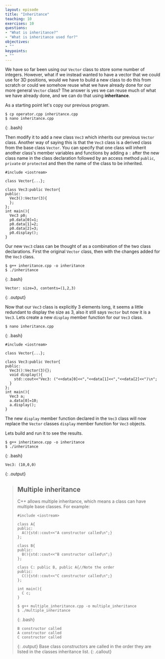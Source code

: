 ```yaml
---
layout: episode
title: "Inheritance"
teaching: 10
exercises: 10
questions:
- "What is inheritance?"
- "What is inheritance used for?"
objectives:
- ""
keypoints:
- ""
---
```


We have so far been using our `Vector` class to store some number of integers. However, what if we instead wanted to have a vector that we could use for 3D positions, would we have to build a new class to do this from scratch or could we somehow reuse what we have already done for our more general `Vector` class? The answer is yes we can reuse much of what we have already done, and we can do that using **inheritance**.

As a starting point let's copy our previous program.
~~~
$ cp operator.cpp inheritance.cpp
$ nano inheritance.cpp
~~~
{: .bash}

Then modify it to add a new class `Vec3` which inherits our previous `Vector` class. Another way of saying this is that the `Vec3` class is a derived class from the base class `Vector`. You can specify that one class will inherit another class's member variables and functions by adding a `:` after the new class name in the class declaration followed by an access method `public`, `private` or `protected` and then the name of the class to be inherited.

~~~
#include <iostream>

class Vector{...};

class Vec3:public Vector{
public:
  Vec3():Vector(3){
  };
};
int main(){
  Vec3 p0;
  p0.data[0]=1;
  p0.data[1]=2;
  p0.data[2]=3;
  p0.display();
}
~~~
Our new `Vec3` class can be thought of as a combination of the two class declarations. First the original `Vector` class, then with the changes added for the `Vec3` class.

~~~
$ g++ inheritance.cpp -o inheritance
$ ./inheritance
~~~
{: .bash}

~~~
Vector: size=3, contents=(1,2,3)
~~~
{: .output}

Now that our `Vec3` class is explicitly 3 elements long, it seems a little redundant to display the size as 3, also it still says `Vector` but now it is a `Vec3`. Lets create a new `display` member function for our `Vec3` class.

~~~
$ nano inheritance.cpp
~~~
{: .bash}

~~~
#include <iostream>

class Vector{...};

class Vec3:public Vector{
public:
  Vec3():Vector(3){};
  void display(){
    std::cout<<"Vec3: ("<<data[0]<<","<<data[1]<<","<<data[2]<<")\n";
  }
};
int main(){
  Vec3 a;
  a.data[0]=10;
  a.display();
}
~~~
The new `display` member function declared in the `Vec3` class will now replace the `Vector` classes `display` member function for `Vec3` objects.

Lets build and run it to see the results.
~~~
$ g++ inheritance.cpp -o inheritance
$ ./inheritance
~~~
{: .bash}
~~~
Vec3: (10,0,0)
~~~
{: .output}

> ## Multiple inheritance
> C++ allows multiple inheritance, which means a class can have multiple base classes. For example:
> ~~~
> #include <iostream>
> 
> class A{
> public:
>   A(){std::cout<<"A constructor called\n";}
> };
> 
> class B{
> public:
>   B(){std::cout<<"B constructor called\n";}
> };
> 
> class C: public B, public A{//Note the order
> public:
>   C(){std::cout<<"C constructor called\n";}
> };
> 
> int main(){
>   C c;
> }
> ~~~
> 
> ~~~
> $ g++ multiple_inheritance.cpp -o multiple_inheritance
> $ ./multiple_inheritance
> ~~~
> {: .bash}
> 
> ~~~
> B constructor called
> A constructor called
> C constructor called
> ~~~
> {: .output}
> Base class constructors are called in the order they are listed in the classes inheritance list.
{: .callout}
